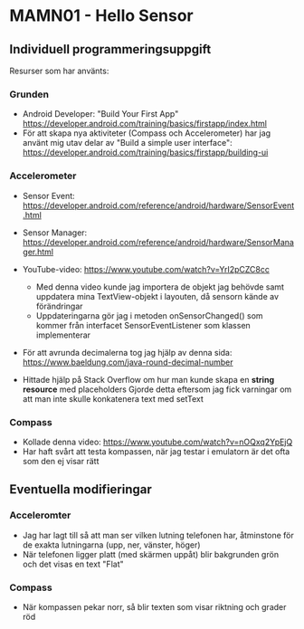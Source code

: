 # MAMN01 - Hello Sensor
## Individuell programmeringsuppgift

Resurser som har använts:

### Grunden

- Android Developer: "Build Your First App" https://developer.android.com/training/basics/firstapp/index.html
- För att skapa nya aktiviteter (Compass och Accelerometer) har jag använt mig utav delar av "Build a simple user interface": https://developer.android.com/training/basics/firstapp/building-ui

### Accelerometer
- Sensor Event: https://developer.android.com/reference/android/hardware/SensorEvent.html
- Sensor Manager: https://developer.android.com/reference/android/hardware/SensorManager.html
- YouTube-video: https://www.youtube.com/watch?v=YrI2pCZC8cc
    - Med denna video kunde jag importera de objekt jag behövde samt uppdatera mina
    TextView-objekt i layouten, då sensorn kände av förändringar
    - Uppdateringarna gör jag i metoden onSensorChanged() som kommer från interfacet
    SensorEventListener som klassen implementerar

- För att avrunda decimalerna tog jag hjälp av denna sida: https://www.baeldung.com/java-round-decimal-number

- Hittade hjälp på Stack Overflow om hur man kunde skapa en **string resource** med placeholders
Gjorde detta eftersom jag fick varningar om att man inte skulle konkatenera text med setText

### Compass
- Kollade denna video: https://www.youtube.com/watch?v=nOQxq2YpEjQ
- Har haft svårt att testa kompassen, när jag testar i emulatorn är det ofta som den ej visar rätt



## Eventuella modifieringar

### Acceleromter

- Jag har lagt till så att man ser vilken lutning telefonen har,
åtminstone för de exakta lutningarna (upp, ner, vänster, höger)
- När telefonen ligger platt (med skärmen uppåt) blir bakgrunden grön och det visas en text "Flat"


### Compass
- När kompassen pekar norr, så blir texten som visar riktning och grader röd